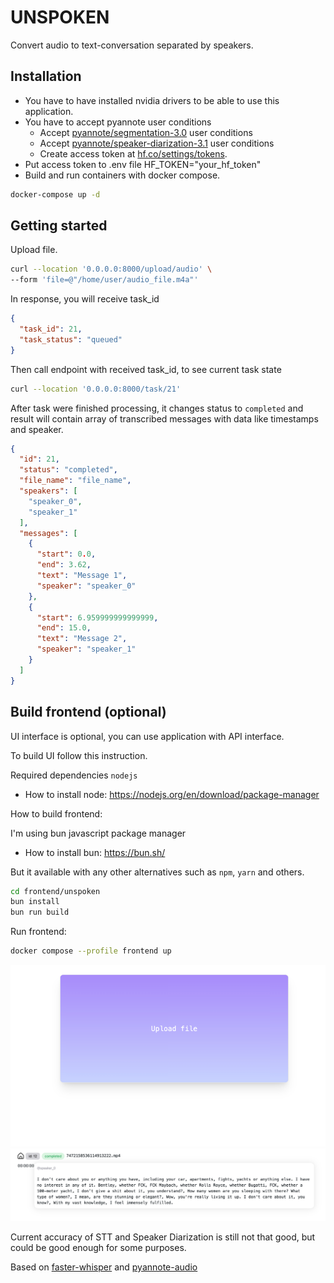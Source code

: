 # UNSPOKEN

Convert audio to text-conversation separated by speakers.

## Installation
* You have to have installed nvidia drivers to be able to use this application. 
* You have to accept pyannote user conditions 
  * Accept [pyannote/segmentation-3.0](https://hf.co/pyannote/segmentation-3.0) user conditions
  * Accept [pyannote/speaker-diarization-3.1](https://hf.co/pyannote/speaker-diarization-3.1) user conditions
  * Create access token at [hf.co/settings/tokens](https://hf.co/settings/tokens).
* Put access token to .env file HF_TOKEN="your_hf_token"
* Build and run containers with docker compose.

```bash
docker-compose up -d
```

## Getting started

Upload file.

```bash
curl --location '0.0.0.0:8000/upload/audio' \
--form 'file=@"/home/user/audio_file.m4a"'
```

In response, you will receive task_id

```json
{
  "task_id": 21,
  "task_status": "queued"
}
```

Then call endpoint with received task_id, to see current task state

```bash
curl --location '0.0.0.0:8000/task/21'
```
After task were finished processing, it changes status to `completed` and result will contain array of transcribed
messages with data like timestamps and speaker.
```json
{
  "id": 21,
  "status": "completed",
  "file_name": "file_name",
  "speakers": [
    "speaker_0",
    "speaker_1"
  ],
  "messages": [
    {
      "start": 0.0,
      "end": 3.62,
      "text": "Message 1",
      "speaker": "speaker_0"
    },
    {
      "start": 6.959999999999999,
      "end": 15.0,
      "text": "Message 2",
      "speaker": "speaker_1"
    }
  ]
}
```

## Build frontend (optional)
UI interface is optional, you can use application with API interface. 

To build UI follow this instruction. 

Required dependencies `nodejs` 
* How to install node: https://nodejs.org/en/download/package-manager


How to build frontend:

I'm using bun javascript package manager
* How to install bun: https://bun.sh/ 

But it available with any other alternatives such as `npm`, `yarn` and others.
```bash
cd frontend/unspoken
bun install
bun run build 
```

Run frontend: 
```bash
docker compose --profile frontend up
```

![img_1.png](docs/img_1.png)
![img_2.png](docs/img_2.png)

Current accuracy of STT and Speaker Diarization is still not that good, but could be good enough for some purposes.

Based on [faster-whisper](https://github.com/guillaumekln/faster-whisper) and [pyannote-audio](https://github.com/pyannote/pyannote-audio) 
